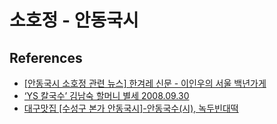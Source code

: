 # 소호정 - 안동국시

## References
* [[안동국시 소호정 관련 뉴스] 한겨레 신문 - 이인우의 서울 백년가게](http://www.sohojung.com/default/comm/comm1.php?com_board_basic=read_form&com_board_idx=5&&com_board_search_code=&com_board_search_value1=&com_board_search_value2=&com_board_page=&&com_board_id=17&&com_board_id=17)
* [‘YS 칼국수’ 김남숙 할머니 별세 2008.09.30](http://news.khan.co.kr/kh_news/khan_art_view.html?art_id=200809300057135)
* [대구맛집 [수성구 본가 안동국시]-안동국수(시), 녹두빈대떡](https://blog.naver.com/miraclework1/221202466080)